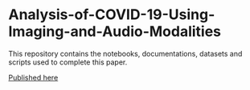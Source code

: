 # Analysis-of-COVID-19-Using-Imaging-and-Audio-Modalities
This repository contains the notebooks, documentations, datasets and scripts used to complete this paper.

[Published here](https://ieeexplore.ieee.org/document/9721730/)
